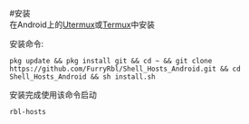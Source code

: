 #安装  
在Android上的[Utermux](https://github.com/hanxinhao000/Termux-app-UpgradedVersion/)或[Termux](https://github.com/termux/)中安装  
  
安装命令:  
````shell
pkg update && pkg install git && cd ~ && git clone https://github.com/FurryRbl/Shell_Hosts_Android.git && cd  Shell_Hosts_Android && sh install.sh
````
安装完成使用该命令启动  
````shell
rbl-hosts
````